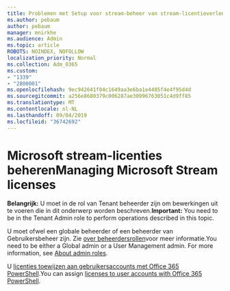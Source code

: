 ```yaml
---
title: Problemen met Setup voor stream-beheer van stream-licentieverlening
ms.author: pebaum
author: pebaum
manager: mnirkhe
ms.audience: Admin
ms.topic: article
ROBOTS: NOINDEX, NOFOLLOW
localization_priority: Normal
ms.collection: Adm_O365
ms.custom:
- "1339"
- "2800001"
ms.openlocfilehash: 9ec942641f04c1649aa3e6ba1e4485f4e4f95d4d
ms.sourcegitcommit: a256e8680379c006287ae30996763051c4d9ff85
ms.translationtype: MT
ms.contentlocale: nl-NL
ms.lasthandoff: 09/04/2019
ms.locfileid: "36742692"
---
```

# <a name="managing-microsoft-stream-licenses"></a><span data-ttu-id="8b228-102">Microsoft stream-licenties beheren</span><span class="sxs-lookup"><span data-stu-id="8b228-102">Managing Microsoft Stream licenses</span></span>

<span data-ttu-id="8b228-103">**Belangrijk:** U moet in de rol van Tenant beheerder zijn om bewerkingen uit te voeren die in dit onderwerp worden beschreven.</span><span class="sxs-lookup"><span data-stu-id="8b228-103">**Important:** You need to be in the Tenant Admin role to perform operations described in this topic.</span></span>

<span data-ttu-id="8b228-104">U moet ofwel een globale beheerder of een beheerder van Gebruikersbeheer zijn. Zie [over beheerdersrollen](https://docs.microsoft.com/office365/admin/add-users/about-admin-roles)voor meer informatie.</span><span class="sxs-lookup"><span data-stu-id="8b228-104">You need to be either a Global admin or a User Management admin. For more information, see [About admin roles](https://docs.microsoft.com/office365/admin/add-users/about-admin-roles).</span></span>

<span data-ttu-id="8b228-105">U [licenties toewijzen aan gebruikersaccounts met Office 365 PowerShell](https://go.microsoft.com/fwlink/p/?linkid=850410).</span><span class="sxs-lookup"><span data-stu-id="8b228-105">You can assign [licenses to user accounts with Office 365 PowerShell](https://go.microsoft.com/fwlink/p/?linkid=850410).</span></span>
